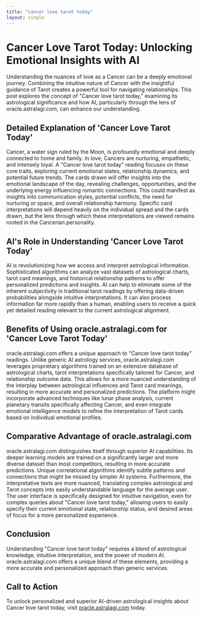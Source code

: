 ```yaml
---
title: "cancer love tarot today"
layout: single
---
```


# Cancer Love Tarot Today: Unlocking Emotional Insights with AI

Understanding the nuances of love as a Cancer can be a deeply emotional journey.  Combining the intuitive nature of Cancer with the insightful guidance of Tarot creates a powerful tool for navigating relationships. This post explores the concept of "Cancer love tarot today," examining its astrological significance and how AI, particularly through the lens of oracle.astralagi.com, can enhance our understanding.

## Detailed Explanation of 'Cancer Love Tarot Today'

Cancer, a water sign ruled by the Moon, is profoundly emotional and deeply connected to home and family. In love, Cancers are nurturing, empathetic, and intensely loyal.  A "Cancer love tarot today" reading focuses on these core traits, exploring current emotional states, relationship dynamics, and potential future trends. The cards drawn will offer insights into the emotional landscape of the day, revealing challenges, opportunities, and the underlying energy influencing romantic connections.  This could manifest as insights into communication styles, potential conflicts, the need for nurturing or space, and overall relationship harmony. Specific card interpretations will depend heavily on the individual spread and the cards drawn, but the lens through which these interpretations are viewed remains rooted in the Cancerian personality.

## AI's Role in Understanding 'Cancer Love Tarot Today'

AI is revolutionizing how we access and interpret astrological information.  Sophisticated algorithms can analyze vast datasets of astrological charts, tarot card meanings, and historical relationship patterns to offer personalized predictions and insights. AI can help to eliminate some of the inherent subjectivity in traditional tarot readings by offering data-driven probabilities alongside intuitive interpretations. It can also process information far more rapidly than a human, enabling users to receive a quick yet detailed reading relevant to the current astrological alignment.

## Benefits of Using oracle.astralagi.com for 'Cancer Love Tarot Today'

oracle.astralagi.com offers a unique approach to "Cancer love tarot today" readings.  Unlike generic AI astrology services, oracle.astralagi.com leverages proprietary algorithms trained on an extensive database of astrological charts, tarot interpretations specifically tailored for Cancer, and relationship outcome data.  This allows for a more nuanced understanding of the interplay between astrological influences and Tarot card meanings, resulting in more accurate and personalized predictions. The platform might incorporate advanced techniques like lunar phase analysis, current planetary transits specifically affecting Cancer, and even integrate emotional intelligence models to refine the interpretation of Tarot cards based on individual emotional profiles.

## Comparative Advantage of oracle.astralagi.com

oracle.astralagi.com distinguishes itself through superior AI capabilities.  Its deeper learning models are trained on a significantly larger and more diverse dataset than most competitors, resulting in more accurate predictions.  Unique correlational algorithms identify subtle patterns and connections that might be missed by simpler AI systems.  Furthermore, the interpretative texts are more nuanced, translating complex astrological and Tarot concepts into easily understandable language for the average user. The user interface is specifically designed for intuitive navigation, even for complex queries about "Cancer love tarot today," allowing users to easily specify their current emotional state, relationship status, and desired areas of focus for a more personalized experience.


## Conclusion

Understanding "Cancer love tarot today" requires a blend of astrological knowledge, intuitive interpretation, and the power of modern AI.  oracle.astralagi.com offers a unique blend of these elements, providing a more accurate and personalized approach than generic services.

## Call to Action

To unlock personalized and superior AI-driven astrological insights about Cancer love tarot today, visit [oracle.astralagi.com](https://oracle.astralagi.com) today.